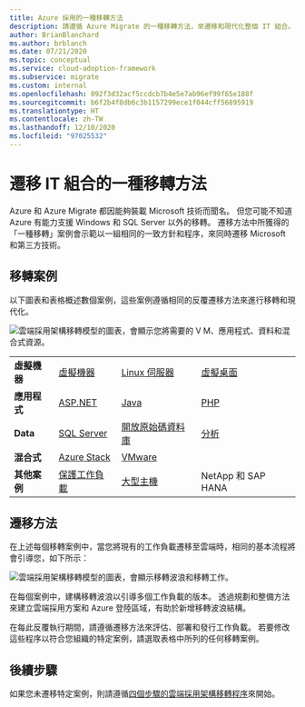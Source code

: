 ```yaml
---
title: Azure 採用的一種移轉方法
description: 請遵循 Azure Migrate 的一種移轉方法，來遷移和現代化整個 IT 組合。
author: BrianBlanchard
ms.author: brblanch
ms.date: 07/21/2020
ms.topic: conceptual
ms.service: cloud-adoption-framework
ms.subservice: migrate
ms.custom: internal
ms.openlocfilehash: 092f3d32acf5ccdcb7b4e5e7ab96ef99f65e188f
ms.sourcegitcommit: b6f2b4f8db6c3b1157299ece1f044cff56895919
ms.translationtype: HT
ms.contentlocale: zh-TW
ms.lasthandoff: 12/10/2020
ms.locfileid: "97025532"
---
```

<!-- docutune:ignore "One Migration" -->
<!-- cSpell:ignore HANA -->

# <a name="the-one-migration-approach-to-migrating-the-it-portfolio"></a>遷移 IT 組合的一種移轉方法

Azure 和 Azure Migrate 都因能夠裝載 Microsoft 技術而聞名。 但您可能不知道 Azure 有能力支援 Windows 和 SQL Server 以外的移轉。 遷移方法中所獲得的「一種移轉」案例會示範以一組相同的一致方針和程序，來同時遷移 Microsoft 和第三方技術。

## <a name="migration-scenarios"></a>移轉案例

以下圖表和表格概述數個案例，這些案例遵循相同的反覆遷移方法來進行移轉和現代化。

![雲端採用架構移轉模型的圖表，會顯示您將需要的 V M、應用程式、資料和混合式資源。](../_images/migrate/one-migrate.png)

| | | | |
|---------|---------|---------|---------|
| **虛擬機器** | [虛擬機器](../migrate/azure-best-practices/contoso-migration-rehost-vm.md) | [Linux 伺服器](../migrate/azure-best-practices/contoso-migration-rehost-linux-vm.md) | [虛擬桌面](./wvd/index.md) |
| **應用程式** | [ASP.NET](../migrate/azure-best-practices/contoso-migration-refactor-web-app-sql.md) | [Java](/azure/java/migration-overview?toc=/azure/cloud-adoption-framework/toc.json&bc=/azure/cloud-adoption-framework/_bread/toc.json) | [PHP](../migrate/azure-best-practices/contoso-migration-refactor-linux-app-service-mysql.md) |
| **Data** | [SQL Server](../migrate/azure-best-practices/contoso-migration-rehost-vm-sql-managed-instance.md) | [開放原始碼資料庫](../migrate/azure-best-practices/sql-migration.md) | [分析](../migrate/azure-best-practices/analytics/analytics-solutions-overview.md) |
| **混合式** | [Azure Stack](./azure-stack/index.md) | [VMware](../migrate/azure-best-practices/vmware-host.md) | |
| **其他案例** | [保護工作負載](../migrate/azure-best-practices/migrate-best-practices-security-management.md) | [大型主機](../infrastructure/mainframe-migration/index.md) | NetApp 和 SAP HANA |

## <a name="migrate-methodology"></a>遷移方法

在上述每個移轉案例中，當您將現有的工作負載遷移至雲端時，相同的基本流程將會引導您，如下所示：

![雲端採用架構移轉模型的圖表，會顯示移轉波浪和移轉工作。](../_images/migrate/methodology.png)

在每個案例中，建構移轉波浪以引導多個工作負載的版本。 透過規劃和整備方法來建立雲端採用方案和 Azure 登陸區域，有助於新增移轉波浪結構。

在每此反覆執行期間，請遵循遷移方法來評估、部署和發行工作負載。 若要修改這些程序以符合您組織的特定案例，請選取表格中所列的任何移轉案例。

## <a name="next-steps"></a>後續步驟

如果您未遷移特定案例，則請遵循[四個步驟的雲端採用架構移轉程序](../migrate/index.md)來開始。

